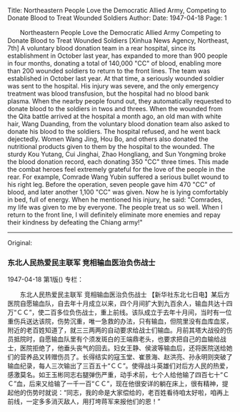 Title: Northeastern People Love the Democratic Allied Army, Competing to Donate Blood to Treat Wounded Soldiers
Author:
Date: 1947-04-18
Page: 1

　　Northeastern People Love the Democratic Allied Army
    Competing to Donate Blood to Treat Wounded Soldiers
    [Xinhua News Agency, Northeast, 7th] A voluntary blood donation team in a rear hospital, since its establishment in October last year, has expanded to more than 900 people in four months, donating a total of 140,000 "CC" of blood, enabling more than 200 wounded soldiers to return to the front lines. The team was established in October last year. At that time, a seriously wounded soldier was sent to the hospital. His injury was severe, and the only emergency treatment was blood transfusion, but the hospital had no blood bank plasma. When the nearby people found out, they automatically requested to donate blood to the soldiers in twos and threes. When the wounded from the Qita battle arrived at the hospital a month ago, an old man with white hair, Wang Duanding, from the voluntary blood donation team also asked to donate his blood to the soldiers. The hospital refused, and he went back dejectedly. Women Wang Jing, Hou Bo, and others also donated the nutritional products given to them by the hospital to the wounded. The sturdy Kou Yutang, Cui Jinghai, Zhao Hongliang, and Sun Yongming broke the blood donation record, each donating 350 "CC" three times. This made the combat heroes feel extremely grateful for the love of the people in the rear. For example, Comrade Wang Yubin suffered a serious bullet wound to his right leg. Before the operation, seven people gave him 470 "CC" of blood, and later another 1,100 "CC" was given. Now he is lying comfortably in bed, full of energy. When he mentioned his injury, he said: "Comrades, my life was given to me by everyone. The people treat us so well. When I return to the front line, I will definitely eliminate more enemies and repay their kindness by defeating the Chiang army!"



<hr /> 

Original: 


### 东北人民热爱民主联军  竞相输血医治负伤战士

1947-04-18
第1版()
专栏：

　　东北人民热爱民主联军
    竞相输血医治负伤战士
    【新华社东北七日电】某后方医院自愿输血队，自去年十月成立以来，四个月间扩大到九百余人，输血共达十四万“ＣＣ”，使二百多位负伤战士，重上前线。该队成立于去年十月间，当时有一位重伤兵送达该院，伤势沉重，唯一急救的办法，只有输血，但院里没有血库血浆，附近的老百姓知道了，就三三两两的自动要求给战士们输血。月前其塔大战役的伤员抵院时，自愿输血队里有个须发斑白的王端鼎老头，也要求把自己的血输给战士，医院拒绝了，他垂头丧气的回去。妇女王静、侯波等输血后，还将医院送给她们的营养品又转赠伤员了。长得结实的寇玉堂、崔景海、赵洪亮、孙永明则突破了输血纪录，每人三次输出了三百五十“ＣＣ”。使得战斗英雄们对后方人民的热爱，感激莫名。如王玉彬同志右腿弹伤严重，动手术前，七个人给他输了四百七十“ＣＣ”血，后来又给输了一千一百“ＣＣ”，现在他很安详的躺在床上，很有精神，提起他的伤势时就说：“同志，我的命是大家偿给的，老百姓看待咱太好啦，咱再上前线，一定多多消灭敌人，用打垮蒋军来报他们的恩！”
